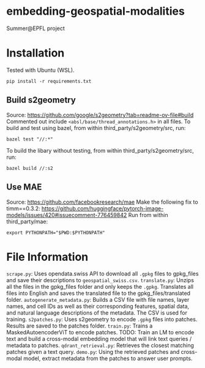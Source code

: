 # embedding-geospatial-modalities
Summer@EPFL project

# Installation
Tested with Ubuntu (WSL).
```
pip install -r requirements.txt
```

## Build s2geometry
Source: https://github.com/google/s2geometry?tab=readme-ov-file#build
Commented out include ```<absl/base/thread_annotations.h>``` in all files.
To build and test using bazel, from within third_party/s2geometry/src, run:
```
bazel test "//:*"
```
To build the libary without testing, from within third_party/s2geometry/src, run:
```
bazel build //:s2
```

## Use MAE
Source: https://github.com/facebookresearch/mae
Make the following fix to timm==0.3.2: https://github.com/huggingface/pytorch-image-models/issues/420#issuecomment-776459842
Run from within third_party/mae:
```
export PYTHONPATH="$PWD:$PYTHONPATH"
```

# File Information
```scrape.py```: Uses opendata.swiss API to download all ```.gpkg``` files to gpkg_files and save their descriptions to ```geospatial_swiss.csv```.
```translate.py```: Unzips all the files in the gpkg_files folder and only keeps the ```.gpkg```. Translates all files into English and saves the translated file to the gpkg_files/translated folder.
```autogenerate_metadata.py```: Builds a CSV file with file names, layer names, and cell IDs as well as their corresponding features, spatial data, and natural language descriptions of the metadata. The CSV is used for training.
```s2patches.py```: Uses s2geometry to encode ```.gpkg``` files into patches. Results are saved to the patches folder.
```train.py```: Trains a MaskedAutoencoderViT to encode patches. TODO: Train an LM to encode text and build a cross-modal embedding model that will link text queries / metadata to patches.
```qdrant_retrieval.py```: Retrieves the closest matching patches given a text query.
```demo.py```: Using the retrieved patches and cross-modal model, extract metadata from the patches to answer user prompts.
